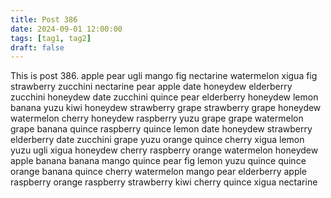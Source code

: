 ```yaml
---
title: Post 386
date: 2024-09-01 12:00:00
tags: [tag1, tag2]
draft: false
---
```

This is post 386.
apple
pear
ugli
mango
fig
nectarine
watermelon
xigua
fig
strawberry
zucchini
nectarine
pear
apple
date
honeydew
elderberry
zucchini
honeydew
date
zucchini
quince
pear
elderberry
honeydew
lemon
banana
yuzu
kiwi
honeydew
strawberry
grape
strawberry
grape
honeydew
watermelon
cherry
honeydew
raspberry
yuzu
grape
grape
watermelon
grape
banana
quince
raspberry
quince
lemon
date
honeydew
strawberry
elderberry
date
zucchini
grape
yuzu
orange
quince
cherry
xigua
lemon
yuzu
ugli
xigua
honeydew
cherry
raspberry
orange
watermelon
honeydew
apple
banana
banana
mango
quince
pear
fig
lemon
yuzu
quince
quince
orange
banana
quince
cherry
watermelon
mango
pear
elderberry
apple
raspberry
orange
raspberry
strawberry
kiwi
cherry
quince
xigua
nectarine
